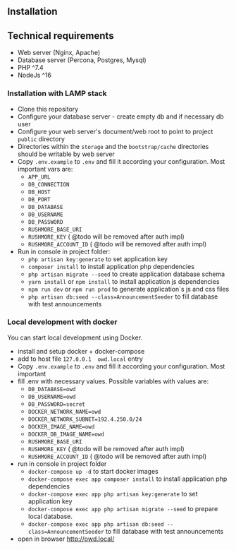 ## Installation

## Technical requirements
- Web server (Nginx, Apache)
- Database server (Percona, Postgres, Mysql)
- PHP ^7.4
- NodeJs ^16

### Installation with LAMP stack
- Clone this repository
- Configure your database server - create empty db and if necessary db user
- Configure your web server's document/web root to point to project `public` directory
- Directories within the `storage` and the `bootstrap/cache` directories should be writable by web server
- Copy `.env.example` to `.env` and fill it according your configuration. Most important vars are:
  - `APP_URL`
  - `DB_CONNECTION`
  - `DB_HOST`
  - `DB_PORT`
  - `DB_DATABASE`
  - `DB_USERNAME`
  - `DB_PASSWORD`
  - `RUSHMORE_BASE_URI`
  - `RUSHMORE_KEY` ( @todo will be removed after auth impl)
  - `RUSHMORE_ACCOUNT_ID` ( @todo will be removed after auth impl)
- Run in console in project folder: 
  - `php artisan key:generate` to set application key
  - `composer install` to install application php dependencies
  - `php artisan migrate --seed` to create application database schema
  - `yarn install` or `npm install` to install application js dependencies
  - `npm run dev` or `npm run prod` to generate application`s js and css files
  - `php artisan db:seed --class=AnnouncementSeeder` to fill database with test announcements


### Local development with docker

You can start local development using Docker.
- install and setup docker + docker-compose
- add to host file `127.0.0.1  owd.local` entry
- Copy `.env.example` to `.env` and fill it according your configuration. Most important
- fill .env with necessary values. Possible variables with values are:
    - `DB_DATABASE=owd`
    - `DB_USERNAME=owd`
    - `DB_PASSWORD=secret`
    - `DOCKER_NETWORK_NAME=owd`
    - `DOCKER_NETWORK_SUBNET=192.4.250.0/24`
    - `DOCKER_IMAGE_NAME=owd`
    - `DOCKER_DB_IMAGE_NAME=owd`
    - `RUSHMORE_BASE_URI`
    - `RUSHMORE_KEY` ( @todo will be removed after auth impl)
    - `RUSHMORE_ACCOUNT_ID` ( @todo will be removed after auth impl)
- run in console in project folder 
  - `docker-compose up -d` to start docker images
  - `docker-compose exec app composer install` to install application php dependencies
  - `docker-compose exec app php artisan key:generate` to set application key
  - `docker-compose exec app php artisan migrate --seed` to prepare local database.
  - `docker-compose exec app php artisan db:seed --class=AnnouncementSeeder` to fill database with test announcements
- open in browser http://owd.local/
